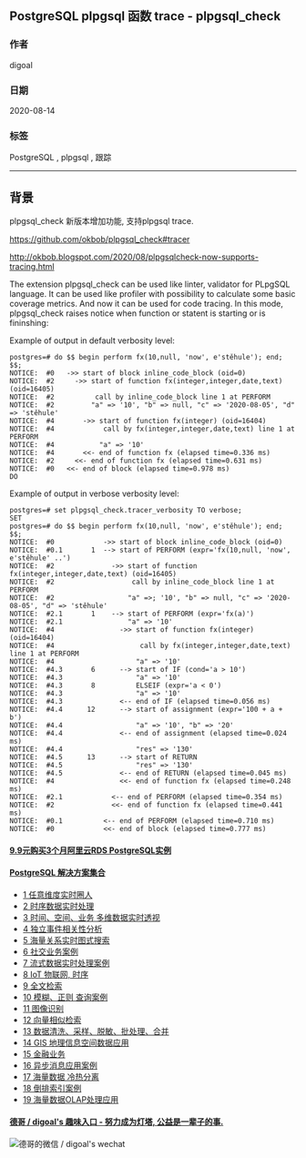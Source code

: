 ## PostgreSQL plpgsql 函数 trace - plpgsql_check    
    
### 作者    
digoal    
    
### 日期    
2020-08-14    
    
### 标签    
PostgreSQL , plpgsql , 跟踪     
    
----    
    
## 背景    
plpgsql_check 新版本增加功能, 支持plpgsql trace.      
    
https://github.com/okbob/plpgsql_check#tracer    
    
http://okbob.blogspot.com/2020/08/plpgsqlcheck-now-supports-tracing.html    
    
The extension plpgsql_check can be used like linter, validator for PLpgSQL language. It can be used like profiler with possibility to calculate some basic coverage metrics. And now it can be used for code tracing. In this mode, plpgsql_check raises notice when function or statent is starting or is fininshing:     
    
Example of output in default verbosity level:    
    
```    
postgres=# do $$ begin perform fx(10,null, 'now', e'stěhule'); end; $$;    
NOTICE:  #0   ->> start of block inline_code_block (oid=0)    
NOTICE:  #2     ->> start of function fx(integer,integer,date,text) (oid=16405)    
NOTICE:  #2          call by inline_code_block line 1 at PERFORM    
NOTICE:  #2         "a" => '10', "b" => null, "c" => '2020-08-05', "d" => 'stěhule'    
NOTICE:  #4       ->> start of function fx(integer) (oid=16404)    
NOTICE:  #4            call by fx(integer,integer,date,text) line 1 at PERFORM    
NOTICE:  #4           "a" => '10'    
NOTICE:  #4       <<- end of function fx (elapsed time=0.336 ms)    
NOTICE:  #2     <<- end of function fx (elapsed time=0.631 ms)    
NOTICE:  #0   <<- end of block (elapsed time=0.978 ms)    
DO    
```    
    
Example of output in verbose verbosity level:    
    
```    
postgres=# set plpgsql_check.tracer_verbosity TO verbose;    
SET    
postgres=# do $$ begin perform fx(10,null, 'now', e'stěhule'); end; $$;    
NOTICE:  #0            ->> start of block inline_code_block (oid=0)    
NOTICE:  #0.1       1  --> start of PERFORM (expr='fx(10,null, 'now', e'stěhule' ..')    
NOTICE:  #2              ->> start of function fx(integer,integer,date,text) (oid=16405)    
NOTICE:  #2                   call by inline_code_block line 1 at PERFORM    
NOTICE:  #2                  "a" =>; '10', "b" => null, "c" => '2020-08-05', "d" => 'stěhule'    
NOTICE:  #2.1       1    --> start of PERFORM (expr='fx(a)')    
NOTICE:  #2.1                "a" => '10'    
NOTICE:  #4                ->> start of function fx(integer) (oid=16404)    
NOTICE:  #4                     call by fx(integer,integer,date,text) line 1 at PERFORM    
NOTICE:  #4                    "a" => '10'    
NOTICE:  #4.3       6      --> start of IF (cond='a > 10')    
NOTICE:  #4.3                  "a" => '10'    
NOTICE:  #4.3       8          ELSEIF (expr='a < 0')    
NOTICE:  #4.3                  "a" => '10'    
NOTICE:  #4.3              <-- end of IF (elapsed time=0.056 ms)    
NOTICE:  #4.4      12      --> start of assignment (expr='100 + a + b')    
NOTICE:  #4.4                  "a" => '10', "b" => '20'    
NOTICE:  #4.4              <-- end of assignment (elapsed time=0.024 ms)    
NOTICE:  #4.4                  "res" => '130'    
NOTICE:  #4.5      13      --> start of RETURN    
NOTICE:  #4.5                  "res" => '130'    
NOTICE:  #4.5              <-- end of RETURN (elapsed time=0.045 ms)    
NOTICE:  #4                <<- end of function fx (elapsed time=0.248 ms)    
NOTICE:  #2.1            <-- end of PERFORM (elapsed time=0.354 ms)    
NOTICE:  #2              <<- end of function fx (elapsed time=0.441 ms)    
NOTICE:  #0.1          <-- end of PERFORM (elapsed time=0.710 ms)    
NOTICE:  #0            <<- end of block (elapsed time=0.777 ms)    
```    
    
    
  
  
  
  
  
  
  
  
  
  
  
  
  
  
  
  
  
  
  
#### [9.9元购买3个月阿里云RDS PostgreSQL实例](https://www.aliyun.com/database/postgresqlactivity "57258f76c37864c6e6d23383d05714ea")
  
  
#### [PostgreSQL 解决方案集合](https://yq.aliyun.com/topic/118 "40cff096e9ed7122c512b35d8561d9c8")
- [1 任意维度实时圈人](https://yq.aliyun.com/topic/118 "40cff096e9ed7122c512b35d8561d9c8")
- [2 时序数据实时处理](https://yq.aliyun.com/topic/118 "40cff096e9ed7122c512b35d8561d9c8")
- [3 时间、空间、业务 多维数据实时透视](https://yq.aliyun.com/topic/118 "40cff096e9ed7122c512b35d8561d9c8")
- [4 独立事件相关性分析](https://yq.aliyun.com/topic/118 "40cff096e9ed7122c512b35d8561d9c8")
- [5 海量关系实时图式搜索](https://yq.aliyun.com/topic/118 "40cff096e9ed7122c512b35d8561d9c8")
- [6 社交业务案例](https://yq.aliyun.com/topic/118 "40cff096e9ed7122c512b35d8561d9c8")
- [7 流式数据实时处理案例](https://yq.aliyun.com/topic/118 "40cff096e9ed7122c512b35d8561d9c8")
- [8 IoT 物联网, 时序](https://yq.aliyun.com/topic/118 "40cff096e9ed7122c512b35d8561d9c8")
- [9 全文检索](https://yq.aliyun.com/topic/118 "40cff096e9ed7122c512b35d8561d9c8")
- [10 模糊、正则 查询案例](https://yq.aliyun.com/topic/118 "40cff096e9ed7122c512b35d8561d9c8")
- [11 图像识别](https://yq.aliyun.com/topic/118 "40cff096e9ed7122c512b35d8561d9c8")
- [12 向量相似检索](https://yq.aliyun.com/topic/118 "40cff096e9ed7122c512b35d8561d9c8")
- [13 数据清洗、采样、脱敏、批处理、合并](https://yq.aliyun.com/topic/118 "40cff096e9ed7122c512b35d8561d9c8")
- [14 GIS 地理信息空间数据应用](https://yq.aliyun.com/topic/118 "40cff096e9ed7122c512b35d8561d9c8")
- [15 金融业务](https://yq.aliyun.com/topic/118 "40cff096e9ed7122c512b35d8561d9c8")
- [16 异步消息应用案例](https://yq.aliyun.com/topic/118 "40cff096e9ed7122c512b35d8561d9c8")
- [17 海量数据 冷热分离](https://yq.aliyun.com/topic/118 "40cff096e9ed7122c512b35d8561d9c8")
- [18 倒排索引案例](https://yq.aliyun.com/topic/118 "40cff096e9ed7122c512b35d8561d9c8")
- [19 海量数据OLAP处理应用](https://yq.aliyun.com/topic/118 "40cff096e9ed7122c512b35d8561d9c8")
  
  
#### [德哥 / digoal's 趣味入口 - 努力成为灯塔, 公益是一辈子的事.](https://github.com/digoal/blog/blob/master/README.md "22709685feb7cab07d30f30387f0a9ae")
  
  
![德哥的微信 / digoal's wechat](../pic/digoal_weixin.jpg "f7ad92eeba24523fd47a6e1a0e691b59")
  
